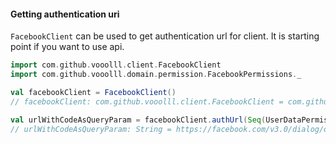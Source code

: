 #### Getting authentication uri

`FacebookClient` can be used to get authentication url for client. It is starting point if you want to use api.

```scala
import com.github.vooolll.client.FacebookClient
import com.github.vooolll.domain.permission.FacebookPermissions._
```

```scala
val facebookClient = FacebookClient()
// facebookClient: com.github.vooolll.client.FacebookClient = com.github.vooolll.client.FacebookClient@38d525aa

val urlWithCodeAsQueryParam = facebookClient.authUrl(Seq(UserDataPermissions.Posts))
// urlWithCodeAsQueryParam: String = https://facebook.com/v3.0/dialog/oauth?client_id=1970529913214515&redirect_uri=http%3A%2F%2Flocalhost%3A9000%2Fredirect&response_type=code&scope=user_posts
```
